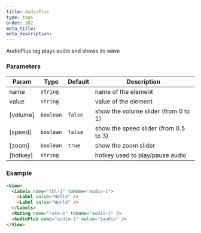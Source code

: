 ```yaml
---
title: AudioPlus
type: tags
order: 302
meta_title:
meta_description:
---
```


AudioPlus tag plays audio and shows its wave

### Parameters

| Param | Type | Default | Description |
| --- | --- | --- | --- |
| name | <code>string</code> |  | name of the element |
| value | <code>string</code> |  | value of the element |
| [volume] | <code>boolean</code> | <code>false</code> | show the volume slider (from 0 to 1) |
| [speed] | <code>boolean</code> | <code>false</code> | show the speed slider (from 0.5 to 3) |
| [zoom] | <code>boolean</code> | <code>true</code> | show the zoom slider |
| [hotkey] | <code>string</code> |  | hotkey used to play/pause audio |

### Example
```html
<View>
  <Labels name="lbl-1" toName="audio-1">
    <Label value="Hello" />
    <Label value="World" />
  </Labels>
  <Rating name="rate-1" toName="audio-1" />
  <AudioPlus name="audio-1" value="$audio" />
</View>
```

